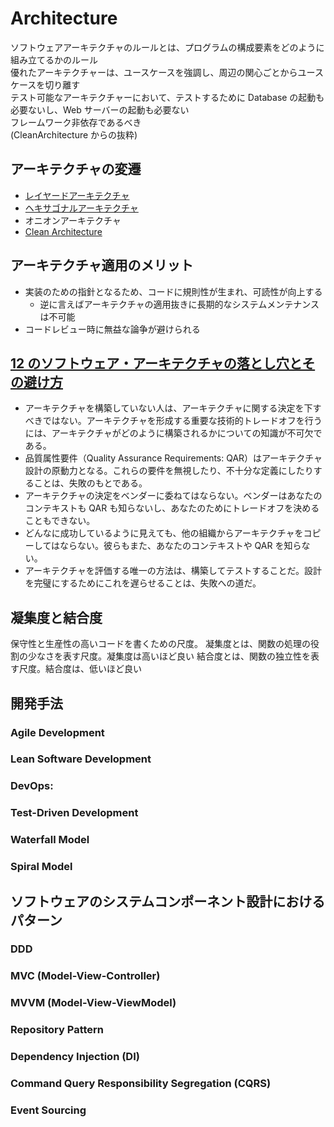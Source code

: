# Architecture

ソフトウェアアーキテクチャのルールとは、プログラムの構成要素をどのように組み立てるかのルール  
優れたアーキテクチャーは、ユースケースを強調し、周辺の関心ごとからユースケースを切り離す  
テスト可能なアーキテクチャーにおいて、テストするために Database の起動も必要ないし、Web サーバーの起動も必要ない  
フレームワーク非依存であるべき  
(CleanArchitecture からの抜粋)

## アーキテクチャの変遷

- [レイヤードアーキテクチャ](./layered-architecture.md)
- [ヘキサゴナルアーキテクチャ](./hexagonal-architecture.md)
- オニオンアーキテクチャ
- [Clean Architecture](./clean-architecture.md)

## アーキテクチャ適用のメリット

- 実装のための指針となるため、コードに規則性が生まれ、可読性が向上する
  - 逆に言えばアーキテクチャの適用抜きに長期的なシステムメンテナンスは不可能
- コードレビュー時に無益な論争が避けられる

## [12 のソフトウェア・アーキテクチャの落とし穴とその避け方](https://www.infoq.com/jp/articles/avoid-architecture-pitfalls/)

- アーキテクチャを構築していない人は、アーキテクチャに関する決定を下すべきではない。アーキテクチャを形成する重要な技術的トレードオフを行うには、アーキテクチャがどのように構築されるかについての知識が不可欠である。
- 品質属性要件（Quality Assurance Requirements: QAR）はアーキテクチャ設計の原動力となる。これらの要件を無視したり、不十分な定義にしたりすることは、失敗のもとである。
- アーキテクチャの決定をベンダーに委ねてはならない。ベンダーはあなたのコンテキストも QAR も知らないし、あなたのためにトレードオフを決めることもできない。
- どんなに成功しているように見えても、他の組織からアーキテクチャをコピーしてはならない。彼らもまた、あなたのコンテキストや QAR を知らない。
- アーキテクチャを評価する唯一の方法は、構築してテストすることだ。設計を完璧にするためにこれを遅らせることは、失敗への道だ。

## 凝集度と結合度

保守性と生産性の高いコードを書くための尺度。
凝集度とは、関数の処理の役割の少なさを表す尺度。凝集度は高いほど良い
結合度とは、関数の独立性を表す尺度。結合度は、低いほど良い

## 開発手法

### Agile Development

### Lean Software Development

### DevOps:

### Test-Driven Development

### Waterfall Model

### Spiral Model

## ソフトウェアのシステムコンポーネント設計におけるパターン

### DDD

### MVC (Model-View-Controller)

### MVVM (Model-View-ViewModel)

### Repository Pattern

### Dependency Injection (DI)

### Command Query Responsibility Segregation (CQRS)

### Event Sourcing
